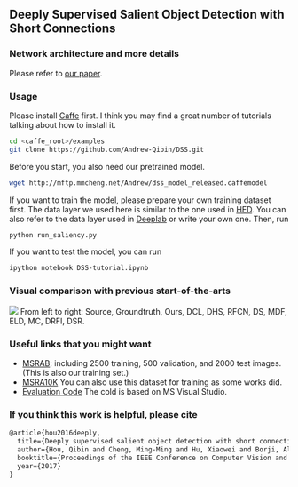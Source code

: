 ## Deeply Supervised Salient Object Detection with Short Connections

### Network architecture and more details
Please refer to [our paper](https://arxiv.org/abs/1611.04849).

### Usage
Please install [Caffe](https://github.com/BVLC/caffe) first. I think you may find a great number of tutorials talking about how to install it.
```bash
cd <caffe_root>/examples
git clone https://github.com/Andrew-Qibin/DSS.git
```
Before you start, you also need our pretrained model.
```bash
wget http://mftp.mmcheng.net/Andrew/dss_model_released.caffemodel
```
If you want to train the model, please prepare your own training dataset first. The data layer we used here is similar to the one used in [HED](https://github.com/s9xie/hed). You can also refer to the data layer used in [Deeplab](https://bitbucket.org/aquariusjay/deeplab-public-ver2) or write your own one. Then, run
```bash
python run_saliency.py
```

If you want to test the model, you can run
```bash
ipython notebook DSS-tutorial.ipynb
```

### Visual comparison with previous start-of-the-arts
![](https://github.com/Andrew-Qibin/DSS/blob/master/Compares.png)
From left to right: Source, Groundtruth, Ours, DCL, DHS, RFCN, DS, MDF, ELD, MC, DRFI, DSR.

### Useful links that you might want
* [MSRAB](https://people.cs.umass.edu/~hzjiang/drfi/index.html): including 2500 training, 500 validation, and 2000 test images. (This is also our training set.)
* [MSRA10K](http://mmcheng.net/msra10k/) You can also use this dataset for training as some works did.
* [Evaluation Code](https://github.com/MingMingCheng/CmCode/tree/master/CmLib/Illustration) The cold is based on MS Visual Studio.

### If you think this work is helpful, please cite
```latex
@article{hou2016deeply,
  title={Deeply supervised salient object detection with short connections},
  author={Hou, Qibin and Cheng, Ming-Ming and Hu, Xiaowei and Borji, Ali and Tu, Zhuowen and Torr, Philip},
  booktitle={Proceedings of the IEEE Conference on Computer Vision and Pattern Recognition},
  year={2017}
}
```
